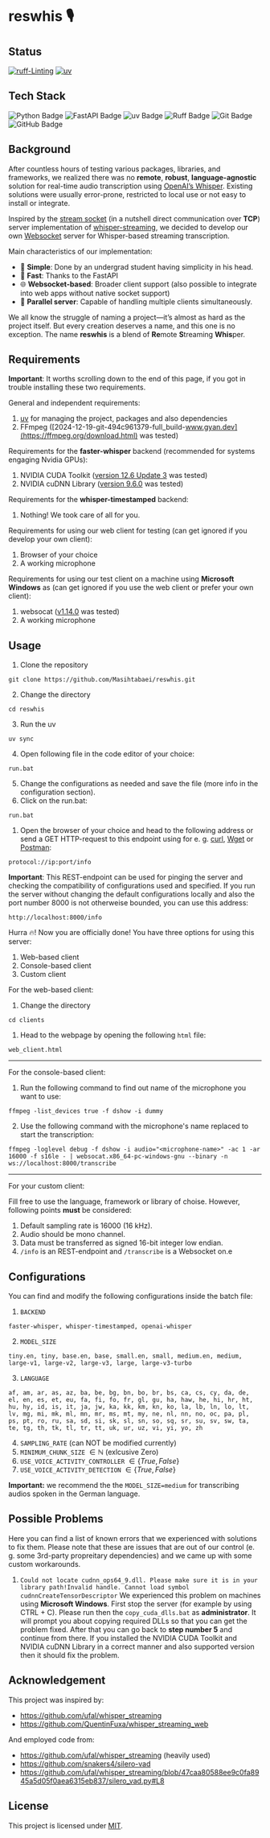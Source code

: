 # reswhis :studio_microphone:


## Status

[![ruff-Linting](https://github.com/Masihtabaei/reswhis/actions/workflows/ruff.yml/badge.svg)](https://github.com/Masihtabaei/reswhis/actions/workflows/ruff.yml) 
[![uv](https://github.com/Masihtabaei/reswhis/actions/workflows/uv.yml/badge.svg)](https://github.com/Masihtabaei/reswhis/actions/workflows/uv.yml)
</br>

## Tech Stack

![Python Badge](https://img.shields.io/badge/Python-3776AB?logo=python&logoColor=fff&style=flat-square)
![FastAPI Badge](https://img.shields.io/badge/FastAPI-009688?logo=fastapi&logoColor=fff&style=flat-square)
![uv Badge](https://img.shields.io/badge/uv-DE5FE9?logo=uv&logoColor=fff&style=flat-square)
![Ruff Badge](https://img.shields.io/badge/Ruff-D7FF64?logo=ruff&logoColor=000&style=flat-square)
![Git Badge](https://img.shields.io/badge/Git-F05032?logo=git&logoColor=fff&style=flat-square)
![GitHub Badge](https://img.shields.io/badge/GitHub-181717?logo=github&logoColor=fff&style=flat-square)

## Background

After countless hours of testing various packages, libraries, and frameworks, we realized there was no **remote**, **robust**, **language-agnostic** solution for real-time audio transcription using [OpenAI’s Whisper](https://github.com/openai/whisper). Existing solutions were usually error-prone, restricted to local use or not easy to install or integrate.

Inspired by the [stream socket](https://en.wikipedia.org/wiki/Berkeley_sockets) (in a nutshell direct communication over **TCP**) server implementation of [whisper-streaming](https://github.com/ufal/whisper_streaming), we decided to develop our own [Websocket](https://de.wikipedia.org/wiki/WebSocket) server for Whisper-based streaming transcription.

Main characteristics of our implementation:
- :beginner: **Simple**: Done by an undergrad student having simplicity in his head.
- :rocket: **Fast**: Thanks to the FastAPI 
- :globe_with_meridians: **Websocket-based**: Broader client support (also possible to integrate into web apps without native socket support)
- :twisted_rightwards_arrows: **Parallel server**: Capable of handling multiple clients simultaneously.

We all know the struggle of naming a project—it’s almost as hard as the project itself. But every creation deserves a name, and this one is no exception. The name **reswhis** is a blend of **Re**mote **S**treaming **Whis**per. 

## Requirements

**Important**: It worths scrolling down to the end of this page, if you got in trouble installing these two requirements.

General and independent requirements:

1. [uv](https://docs.astral.sh/uv/getting-started/installation/) for managing the project, packages and also dependencies
2. FFmpeg ([2024-12-19-git-494c961379-full_build-www.gyan.dev](https://ffmpeg.org/download.html) was tested)

Requirements for the **faster-whisper** backend (recommended for systems engaging Nvidia GPUs):

1. NVIDIA CUDA Toolkit ([version 12.6 Update 3](https://developer.nvidia.com/cuda-downloads) was tested)
2. NVIDIA cuDNN Library ([version 9.6.0](https://developer.nvidia.com/cudnn-downloads) was tested)


Requirements for the **whisper-timestamped** backend:

1. Nothing! We took care of all for you.

<!--- Requirements for using [Whisper MLX](https://github.com/ml-explore/mlx-examples/tree/main/whisper) as backend:

1. For sure being priviliged to have one of Steve Job's creations (no offense for sure, just for fun :wink:)
2. Running the following command in the project's main directory (as an intermediate step between the second and third steps mentioned in the **usage** subsection):
```
uv add mlx-whisper
```
-->

Requirements for using our web client for testing (can get ignored if you develop your own client):

1. Browser of your choice
2. A working microphone

Requirements for using our test client on a machine using **Microsoft Windows** as (can get ignored if you use the web client or prefer your own client):

1. websocat ([v1.14.0](https://github.com/vi/websocat/releases/tag/v1.14.0) was tested)
2. A working microphone

## Usage


1. Clone the repository
```
git clone https://github.com/Masihtabaei/reswhis.git
```
2. Change the directory
```
cd reswhis
```
3. Run the uv
```
uv sync
```
4. Open following file in the code editor of your choice:
```
run.bat
```
5. Change the configurations as needed and save the file (more info in the configuration section).
6. Click on the run.bat:
```
run.bat
```
1. Open the browser of your choice and head to the following address or send a GET HTTP-request to this endpoint using for e. g. [curl](https://curl.se/), [Wget](https://www.gnu.org/software/wget/) or [Postman](https://www.postman.com/):
```
protocol://ip:port/info
```
**Important**: This REST-endpoint can be used for pinging the server and checking the compatibility of configurations used and specified. If you run the server without changing the default configurations locally and also the port number 8000 is not otherweise bounded, you can use this address:
```
http://localhost:8000/info
```
Hurra :fire:! Now you are officially done! You have three options for using this server:

1. Web-based client
2. Console-based client
3. Custom client

For the web-based client:

1. Change the directory
```
cd clients
```
1. Head to the webpage by opening the following `html` file:
```
web_client.html
```
---

For the console-based client:

1. Run the following command to find out name of the microphone you want to use:
```
ffmpeg -list_devices true -f dshow -i dummy
```
2. Use the following command with the microphone's name replaced to start the transcription:
```
ffmpeg -loglevel debug -f dshow -i audio="<microphone-name>" -ac 1 -ar 16000 -f s16le - | websocat.x86_64-pc-windows-gnu --binary -n ws://localhost:8000/transcribe
```
---

For your custom client:

Fill free to use the language, framework or library of choise. However, following points **must** be considered:

1. Default sampling rate is 16000 (16 kHz).
2. Audio should be mono channel.
3. Data must be transferred as signed 16-bit integer low endian.
4. `/info` is an REST-endpoint and `/transcribe` is a Websocket on.e


## Configurations

You can find and modify the following configurations inside the batch file:

1. `BACKEND`
```
faster-whisper, whisper-timestamped, openai-whisper
```

2. `MODEL_SIZE`
```
tiny.en, tiny, base.en, base, small.en, small, medium.en, medium, large-v1, large-v2, large-v3, large, large-v3-turbo
```

3. `LANGUAGE`
```
af, am, ar, as, az, ba, be, bg, bn, bo, br, bs, ca, cs, cy, da, de, el, en, es, et, eu, fa, fi, fo, fr, gl, gu, ha, haw, he, hi, hr, ht, hu, hy, id, is, it, ja, jw, ka, kk, km, kn, ko, la, lb, ln, lo, lt, lv, mg, mi, mk, ml, mn, mr, ms, mt, my, ne, nl, nn, no, oc, pa, pl, ps, pt, ro, ru, sa, sd, si, sk, sl, sn, so, sq, sr, su, sv, sw, ta, te, tg, th, tk, tl, tr, tt, uk, ur, uz, vi, yi, yo, zh
```
4. `SAMPLING_RATE` (can NOT be modified currently)
5. `MINIMUM_CHUNK_SIZE` $\in \mathbb{N}$ (exlcusive Zero)
6. `USE_VOICE_ACTIVITY_CONTROLLER` $\in \{True, False\}$
7. `USE_VOICE_ACTIVITY_DETECTION` $\in \{True, False\}$

**Important:** we recommend the the `MODEL_SIZE=medium` for transcribing audios spoken in the German language.

## Possible Problems

Here you can find a list of known errors that we experienced with solutions to fix them. Please note that these are issues that are out of our control (e. g. some 3rd-party propreitary dependencies) and we came up with some custom workarounds.

1. ``Could not locate cudnn_ops64_9.dll. Please make sure it is in your library path!Invalid handle. Cannot load symbol cudnnCreateTensorDescriptor``
We experienced this problem on machines using **Microsoft Windows**. First stop the server (for example by using CTRL + C). Please run then the ``copy_cuda_dlls.bat`` as **administrator**. It will prompt you about copying required DLLs so that you can get the problem fixed. After that you can go back to **step number 5** and continue from there. If you installed the NVIDIA CUDA Toolkit and NVIDIA cuDNN Library in a correct manner and also supported version then it should fix the problem.

## Acknowledgement

This project was inspired by:

- https://github.com/ufal/whisper_streaming
- https://github.com/QuentinFuxa/whisper_streaming_web

And employed code from:
- https://github.com/ufal/whisper_streaming (heavily used)
- https://github.com/snakers4/silero-vad
- https://github.com/ufal/whisper_streaming/blob/47caa80588ee9c0fa8945a5d05f0aea6315eb837/silero_vad.py#L8

## License

This project is licensed under [MIT][0].


[0]: https://github.com/Masihtabaei/reswhis/blob/main/LICENSE
